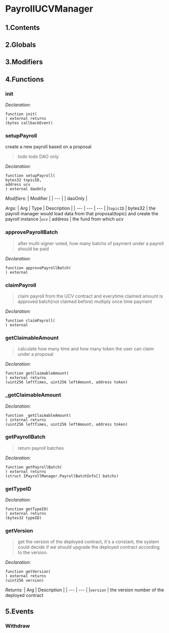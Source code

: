 # PayrollUCVManager





## 1.Contents
<!-- START doctoc -->
<!-- END doctoc -->

## 2.Globals

## 3.Modifiers

## 4.Functions

### init



*Declaration:*
```solidity
function init(
) external returns
(bytes callbackEvent)
```




### setupPayroll
create a new payroll based on a proposal

> todo todo DAO only


*Declaration:*
```solidity
function setupPayroll(
bytes32 topicID,
address ucv
) external daoOnly
```
*Modifiers:*
| Modifier |
| --- |
| daoOnly |

*Args:*
| Arg | Type | Description |
| --- | --- | --- |
|`topicID` | bytes32 | the payroll manager would load data from that proposal(topic) and create the payroll instance
|`ucv` | address | the fund from which ucv


### approvePayrollBatch

> after multi-signer voted, how many batchs of payment under a payroll should be paid

*Declaration:*
```solidity
function approvePayrollBatch(
) external
```




### claimPayroll

> claim payroll from the UCV contract and everytime claimed amount is approved batch(not claimed before) multiply once time payment

*Declaration:*
```solidity
function claimPayroll(
) external
```




### getClaimableAmount

> calculate how many time and how many token the user can claim under a proposal

*Declaration:*
```solidity
function getClaimableAmount(
) external returns
(uint256 leftTimes, uint256 leftAmount, address token)
```




### _getClaimableAmount



*Declaration:*
```solidity
function _getClaimableAmount(
) internal returns
(uint256 leftTimes, uint256 leftAmount, address token)
```




### getPayrollBatch

> return payroll batches

*Declaration:*
```solidity
function getPayrollBatch(
) external returns
(struct IPayrollManager.PayrollBatchInfo[] batchs)
```




### getTypeID



*Declaration:*
```solidity
function getTypeID(
) external returns
(bytes32 typeID)
```




### getVersion

> get the version of the deployed contract, it's a constant, the system could
decide if we should upgrade the deployed contract according to the version.


*Declaration:*
```solidity
function getVersion(
) external returns
(uint256 version)
```


*Returns:*
| Arg | Description |
| --- | --- |
|`version` | the version number of the deployed contract

## 5.Events
### Withdraw





